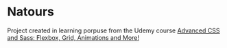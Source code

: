 # Natours

Project created in learning porpuse from the Udemy course [Advanced CSS and Sass: Flexbox, Grid, Animations and More!](https://www.udemy.com/course/advanced-css-and-sass)
